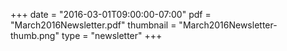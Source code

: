 +++
date = "2016-03-01T09:00:00-07:00"
pdf = "March2016Newsletter.pdf"
thumbnail = "March2016Newsletter-thumb.png"
type = "newsletter"
+++

